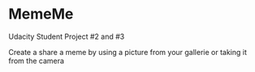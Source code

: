 # MemeMe
Udacity Student Project #2 and #3

Create a share a meme by using a picture from your gallerie or taking it from the camera 
